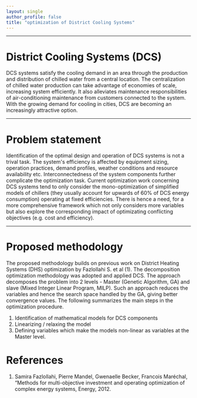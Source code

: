 ```yaml
---
layout: single
author_profile: false
title: "optimization of District Cooling Systems"
---
```


******
# District Cooling Systems (DCS)

DCS systems satisfy the cooling demand in an area through the production and distribution of chilled water from a central location. The centralization of chilled water production can take advantage of economies of scale, increasing system efficiently. It also alleviates maintenance responsibilities of air-conditioning maintenance from customers connected to the system. With the growing demand for cooling in cities, DCS are becoming an increasingly attractive option.   

******
# Problem statement

Identification of the optimal design and operation of DCS systems is not a trival task. The system's efficiency is affected by equipment sizing, operation practices, demand profiles, weather conditions and resource availability etc. Interconnectedness of the system components further complicate the optimization task. Current optimization work concerning DCS systems tend to only consider the mono-optimization of simplified models of chillers (they usually account for upwards of 60% of DCS energy consumption) operating at fixed efficiencies. There is hence a need, for a more comprehensive framework which not only considers more variables but also explore the corresponding impact of optimizating conflicting objectives (e.g. cost and efficiency). 

******
# Proposed methodology

The proposed methodology builds on previous work on District Heating Systems (DHS) optimization by Fazlollahi S. et al (1). The decomposition optimization methodology was adopted and applied DCS. The approach decomposes the problem into 2 levels - Master (Genetic Algorithm, GA) and slave (Mixed Integer Linear Program, MILP). Such an approach reduces the variables and hence the search space handled by the GA, giving better convergence values. The following summarizes the main steps in the optimization procedure.

1. Identification of mathematical models for DCS components 
2. Linearizing / relaxing the model
3. Defining variables which make the models non-linear as variables at the Master level. 

# References
<ol>
<li> Samira Fazlollahi, Pierre Mandel, Gwenaelle Becker, Francois Maréchal,  “Methods for multi-objective investment and operating optimization of complex energy systems, Energy, 2012. </li> 
